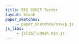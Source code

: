 ```yaml
---
title: EEG SSVEP Tester
layout: blank
paper_sketches:
     - paper_sketches/ssvep.js
js_libs:
     - jslib/lodash.min.js
---
```


<div >
	<canvas id="myCanvas" width="1000" height="600"></canvas>
</div>
